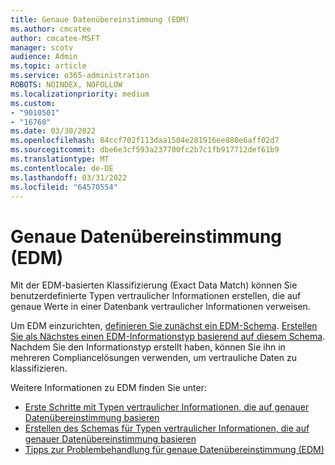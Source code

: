 ```yaml
---
title: Genaue Datenübereinstimmung (EDM)
ms.author: cmcatee
author: cmcatee-MSFT
manager: scotv
audience: Admin
ms.topic: article
ms.service: o365-administration
ROBOTS: NOINDEX, NOFOLLOW
ms.localizationpriority: medium
ms.custom:
- "9010501"
- "16760"
ms.date: 03/30/2022
ms.openlocfilehash: 84ccf702f113daa1504e281916ee880e6aff02d7
ms.sourcegitcommit: dbe6e3cf593a237700fc2b7c1fb917712def61b9
ms.translationtype: MT
ms.contentlocale: de-DE
ms.lasthandoff: 03/31/2022
ms.locfileid: "64570554"
---
```

# <a name="exact-data-match-edm"></a>Genaue Datenübereinstimmung (EDM)

Mit der EDM-basierten Klassifizierung (Exact Data Match) können Sie benutzerdefinierte Typen vertraulicher Informationen erstellen, die auf genaue Werte in einer Datenbank vertraulicher Informationen verweisen.  

Um EDM einzurichten, [definieren Sie zunächst ein EDM-Schema](https://docs.microsoft.com/microsoft-365/compliance/sit-get-started-exact-data-match-create-schema). [Erstellen Sie als Nächstes einen EDM-Informationstyp basierend auf diesem Schema](https://docs.microsoft.com/microsoft-365/compliance/sit-get-started-exact-data-match-create-rule-package). Nachdem Sie den Informationstyp erstellt haben, können Sie ihn in mehreren Compliancelösungen verwenden, um vertrauliche Daten zu klassifizieren.

Weitere Informationen zu EDM finden Sie unter:

- [Erste Schritte mit Typen vertraulicher Informationen, die auf genauer Datenübereinstimmung basieren](https://docs.microsoft.com/microsoft-365/compliance/sit-get-started-exact-data-match-based-sits-overview)
- [Erstellen des Schemas für Typen vertraulicher Informationen, die auf genauer Datenübereinstimmung basieren](https://docs.microsoft.com/microsoft-365/compliance/sit-get-started-exact-data-match-create-schema)
- [Tipps zur Problembehandlung für genaue Datenübereinstimmung (EDM)](https://docs.microsoft.com/microsoft-365/compliance/sit-get-started-exact-data-match-test#troubleshooting-tips)
